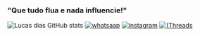 ### "Que tudo flua e nada influencie!"

![Lucas dias GitHub stats](https://github-readme-stats.vercel.app/api?username=berserk08&show_icons=true&theme=tokyonight)
[![whatsaap](https://img.shields.io/badge/WhatsApp-25D366?style=for-the-badge&logo=whatsapp&logoColor=white)](https://wa.me/qr/SY2D2QCSCJGIG1) 
[![instagram](https://img.shields.io/badge/Instagram-E4405F?style=for-the-badge&logo=instagram&logoColor=white)](https://instagram.com/lucas_dia_s?utm_source=qr&igshid=NGExMmI2YTkyZg%3D%3D)
[![(Threads](https://img.shields.io/badge/Threads-100000?style=for-the-badge&logo=Threads&logoColor=white)](https://www.threads.net/@lucas_dia_s) 
